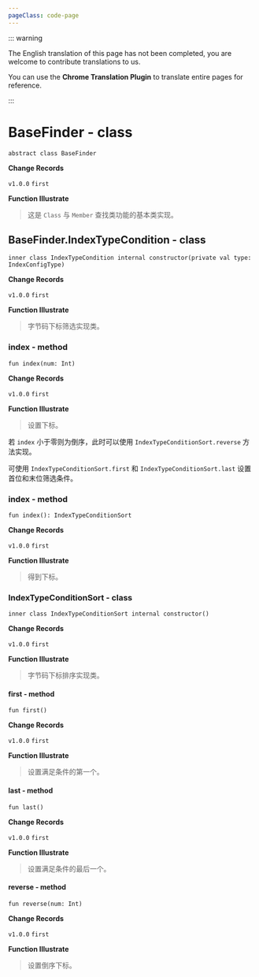 ```yaml
---
pageClass: code-page
---
```


::: warning

The English translation of this page has not been completed, you are welcome to contribute translations to us.

You can use the **Chrome Translation Plugin** to translate entire pages for reference.

:::

# BaseFinder <span class="symbol">- class</span>

```kotlin:no-line-numbers
abstract class BaseFinder
```

**Change Records**

`v1.0.0` `first`

**Function Illustrate**

> 这是 `Class` 与 `Member` 查找类功能的基本类实现。

## BaseFinder.IndexTypeCondition <span class="symbol">- class</span>

```kotlin:no-line-numbers
inner class IndexTypeCondition internal constructor(private val type: IndexConfigType)
```

**Change Records**

`v1.0.0` `first`

**Function Illustrate**

> 字节码下标筛选实现类。

### index <span class="symbol">- method</span>

```kotlin:no-line-numbers
fun index(num: Int)
```

**Change Records**

`v1.0.0` `first`

**Function Illustrate**

> 设置下标。

若 `index` 小于零则为倒序，此时可以使用 `IndexTypeConditionSort.reverse` 方法实现。

可使用 `IndexTypeConditionSort.first` 和 `IndexTypeConditionSort.last` 设置首位和末位筛选条件。

### index <span class="symbol">- method</span>

```kotlin:no-line-numbers
fun index(): IndexTypeConditionSort
```

**Change Records**

`v1.0.0` `first`

**Function Illustrate**

> 得到下标。

### IndexTypeConditionSort <span class="symbol">- class</span>

```kotlin:no-line-numbers
inner class IndexTypeConditionSort internal constructor()
```

**Change Records**

`v1.0.0` `first`

**Function Illustrate**

> 字节码下标排序实现类。

#### first <span class="symbol">- method</span>

```kotlin:no-line-numbers
fun first()
```

**Change Records**

`v1.0.0` `first`

**Function Illustrate**

> 设置满足条件的第一个。

#### last <span class="symbol">- method</span>

```kotlin:no-line-numbers
fun last()
```

**Change Records**

`v1.0.0` `first`

**Function Illustrate**

> 设置满足条件的最后一个。

#### reverse <span class="symbol">- method</span>

```kotlin:no-line-numbers
fun reverse(num: Int)
```

**Change Records**

`v1.0.0` `first`

**Function Illustrate**

> 设置倒序下标。
